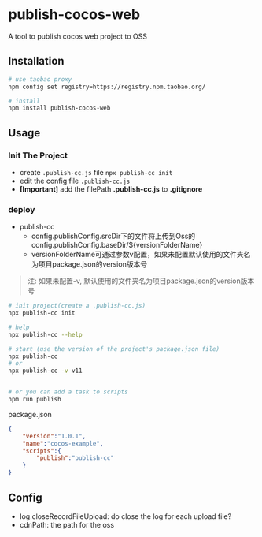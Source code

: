# publish-cocos-web
A tool to publish cocos web project to OSS

## Installation
``` bash
# use taobao proxy
npm config set registry=https://registry.npm.taobao.org/

# install
npm install publish-cocos-web
```

## Usage


### Init The Project
+ create ``.publish-cc.js`` file ``npx publish-cc init``
+ edit the config file  ``.publish-cc.js`` 
+ **[Important]** add the filePath **.publish-cc.js** to **.gitignore**

### deploy
+ publish-cc 
    + config.publishConfig.srcDir下的文件将上传到Oss的config.publishConfig.baseDir/${versionFolderName}
    + versionFolderName可通过参数v配置，如果未配置默认使用的文件夹名为项目package.json的version版本号


> 注: 如果未配置-v, 默认使用的文件夹名为项目package.json的version版本号
``` bash
# init project(create a .publish-cc.js)
npx publish-cc init

# help
npx publish-cc --help

# start (use the version of the project's package.json file)
npx publish-cc
# or
npx publish-cc -v v11


# or you can add a task to scripts
npm run publish
```

package.json
``` json
{
    "version":"1.0.1",
    "name":"cocos-example",
    "scripts":{
        "publish":"publish-cc"
    }
}
```


## Config

+ log.closeRecordFileUpload: do close the log for each upload file?
+ cdnPath: the path for the oss
